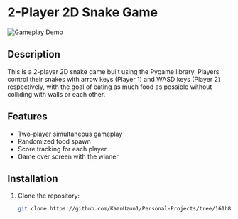 # 2-Player 2D Snake Game

![Gameplay Demo](demo.gif)

## Description
This is a 2-player 2D snake game built using the Pygame library. Players control their snakes with arrow keys (Player 1) and WASD keys (Player 2) respectively, with the goal of eating as much food as possible without colliding with walls or each other.

## Features
- Two-player simultaneous gameplay
- Randomized food spawn
- Score tracking for each player
- Game over screen with the winner

## Installation
1. Clone the repository:
   ```bash
   git clone https://github.com/KaanUzun1/Personal-Projects/tree/161b8b0347f7784d8001f1d48070b77ac7ba8118/snake
